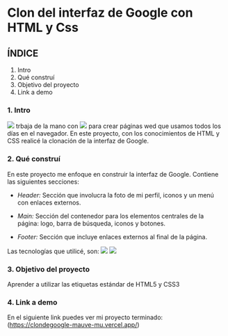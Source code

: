 # Clon del interfaz de Google con HTML y Css

## ÍNDICE
1. Intro
2. Qué construí
3. Objetivo del proyecto
4. Link a demo

### 1. Intro
<img src="https://img.shields.io/badge/HTML5-E34F26?style=for-the-badge&logo=html5&logoColor=white" /> trbaja de la mano con <img src="https://img.shields.io/badge/CSS3-1572B6?style=for-the-badge&logo=css3&logoColor=white" />
 para crear páginas wed que usamos todos los días en el navegador. En este proyecto, con los conocimientos de HTML y CSS realicé la clonación de la interfaz de Google.

### 2. Qué construí
En este proyecto me enfoque en construir la interfaz de Google.
Contiene las siguientes secciones:

- *Header:* Sección que involucra la foto de mi perfil, iconos y un menú con enlaces externos.

- *Main:* Sección del contenedor para los elementos centrales de la página: logo, barra de búsqueda, iconos y botones.

- *Footer:* Sección que incluye enlaces externos al final de la página.

Las tecnologías que utilicé, son:
<img src="https://img.shields.io/badge/HTML5-E34F26?style=for-the-badge&logo=html5&logoColor=white" />
<img src="https://img.shields.io/badge/CSS3-1572B6?style=for-the-badge&logo=css3&logoColor=white" />

### 3. Objetivo del proyecto
Aprender a utilizar las etiquetas estándar de HTML5 y CSS3

### 4. Link a demo
En el siguiente link puedes ver mi proyecto terminado: (https://clondegoogle-mauve-mu.vercel.app/)
